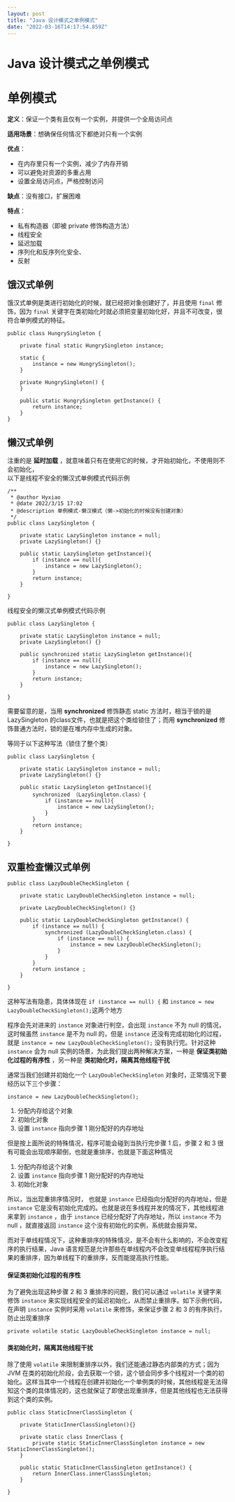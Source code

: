 ```yaml
---
layout: post
title: "Java 设计模式之单例模式"
date: "2022-03-16T14:17:54.859Z"
---
```

Java 设计模式之单例模式
==============

单例模式
====

**定义**：保证一个类有且仅有一个实例，并提供一个全局访问点

**适用场景**：想确保任何情况下都绝对只有一个实例

**优点**：

*   在内存里只有一个实例，减少了内存开销
*   可以避免对资源的多重占用
*   设置全局访问点，严格控制访问

**缺点**：没有接口，扩展困难

**特点**：

*   私有构造器（即被 private 修饰构造方法）
*   线程安全
*   延迟加载
*   序列化和反序列化安全、
*   反射

饿汉式单例
-----

饿汉式单例是类进行初始化的时候，就已经把对象创建好了，并且使用 `final` 修饰，因为 `final` 关键字在类初始化时就必须把变量初始化好，并且不可改变，很符合单例模式的特征。

    public class HungrySingleton {
    
        private final static HungrySingleton instance;
    
        static {
            instance = new HungrySingleton();
        }
    
        private HungrySingleton() {
        }
    
        public static HungrySingleton getInstance() {
            return instance;
        }
    }
    

懒汉式单例
-----

注重的是 **延时加载** ，就意味着只有在使用它的时候，才开始初始化，不使用则不会初始化，  
以下是线程不安全的懒汉式单例模式代码示例

    /**
     * @author Hyxiao
     * @date 2022/3/15 17:02
     * @description 单例模式-懒汉模式（懒->初始化的时候没有创建对象）
     */
    public class LazySingleton {
    
        private static LazySingleton instance = null;
        private LazySingleton() {}
        
        public static LazySingleton getInstance(){
            if (instance == null){
                instance = new LazySingleton();
            }
            return instance;
        }
    
    }
    

线程安全的懒汉式单例模式代码示例

    public class LazySingleton {
    
        private static LazySingleton instance = null;
        private LazySingleton() {}
        
        public synchronized static LazySingleton getInstance(){
            if (instance == null){
                instance = new LazySingleton();
            }
            return instance;
        }
    
    }
    

需要留意的是，当用 **synchronized** 修饰静态 static 方法时，相当于锁的是 LazySingleton 的class文件，也就是把这个类给锁住了；而用 **synchronized** 修饰普通方法时，锁的是在堆内存中生成的对象。

等同于以下这种写法（锁住了整个类）

    public class LazySingleton {
    
        private static LazySingleton instance = null;
        private LazySingleton() {}
        
        public static LazySingleton getInstance(){
            synchronized （LazySingleton.class）{
                if (instance == null){
                	instance = new LazySingleton();
            	}
            }
            return instance;
        }
    
    }
    

双重检查懒汉式单例
---------

    public class LazyDoubleCheckSingleton {
    
        private static LazyDoubleCheckSingleton instance = null;
    
        private LazyDoubleCheckSingleton() {}
    
        public static LazyDoubleCheckSingleton getInstance() {
            if (instance == null) { 
                synchronized (LazyDoubleCheckSingleton.class) {
                    if (instance == null) {
                        instance = new LazyDoubleCheckSingleton();
                    }
                }
            }
            return instance ;
        }
    
    }
    

这种写法有隐患，具体体现在 `if (instance == null) {` 和 `instance = new LazyDoubleCheckSingleton();`这两个地方

程序会先对进来的 `instance` 对象进行判空，会出现 `instance` 不为 null 的情况，这时候虽然 `instance` 是不为 null 的，但是 `instance` 还没有完成初始化的过程，就是 `instance = new LazyDoubleCheckSingleton();` 没有执行完。针对这种 `instance` 会为 null 实例的场景，为此我们提出两种解决方案，一种是 **保证类初始化过程的有序性** ，另一种是 **类初始化时，隔离其他线程干扰**

通常当我们创建并初始化一个 `LazyDoubleCheckSingleton` 对象时，正常情况下要经历以下三个步骤：

    instance = new LazyDoubleCheckSingleton();
    

1.  分配内存给这个对象
2.  初始化对象
3.  设置 `instance` 指向步骤 1 刚分配好的内存地址

但是按上面所说的特殊情况，程序可能会碰到当执行完步骤 1 后，步骤 2 和 3 很有可能会出现顺序颠倒，也就是重排序，也就是下面这种情况

1.  分配内存给这个对象
2.  设置 `instance` 指向步骤 1 刚分配好的内存地址
3.  初始化对象

所以，当出现重排序情况时， 也就是 `instance` 已经指向分配好的内存地址，但是 `instance` 它是没有初始化完成的。也就是说在多线程并发的情况下，其他线程进来拿到 `instance` ，由于 `instance` 已经分配好了内存地址，所以 `instance` 不为 null ，就直接返回 `instance` 这个没有初始化的实例，系统就会报异常。

而对于单线程情况下，这种重排序的特殊情况，是不会有什么影响的，不会改变程序的执行结果，Java 语言规范是允许那些在单线程内不会改变单线程程序执行结果的重排序，因为单线程下的重排序，反而能提高执行性能。

#### 保证类初始化过程的有序性

为了避免出现这种步骤 2 和 3 重排序的问题，我们可以通过 `volatile` 关键字来修饰 `instance` 来实现线程安全的延迟初始化，从而禁止重排序。如下示例代码，在声明 `instance` 实例时采用 `volatile` 来修饰，来保证步骤 2 和 3 的有序执行，防止出现重排序

    private volatile static LazyDoubleCheckSingleton instance = null;
    

#### 类初始化时，隔离其他线程干扰

除了使用 `volatile` 来限制重排序以外，我们还能通过静态内部类的方式；因为 JVM 在类的初始化阶段，会去获取一个锁，这个锁会同步多个线程对一个类的初始化。这样当其中一个线程在创建并初始化一个单例类的时候，其他线程是无法得知这个类的具体情况的，这也就保证了即使出现重排序，但是其他线程也无法获得到这个类的实例。

    public class StaticInnerClassSingleton {
    
        private StaticInnerClassSingleton(){}
        
        private static class InnerClass {
            private static StaticInnerClassSingleton instance = new StaticInnerClassSingleton();
        }
    
        public static StaticInnerClassSingleton getInstance() {
            return InnerClass.innerClassSingleton;
        }
    
    }